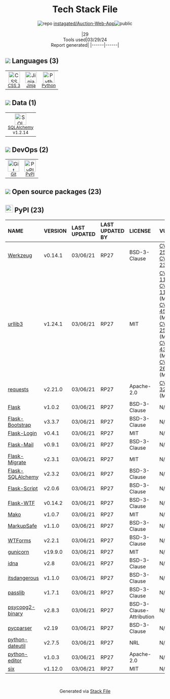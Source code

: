<!--
&lt;--- Readme.md Snippet without images Start ---&gt;
## Tech Stack
instagated/Auction-Web-App is built on the following main stack:

- [Jinja](https://palletsprojects.com/p/jinja/) – Templating Languages & Extensions
- [Python](https://www.python.org) – Languages
- [SQLAlchemy](http://www.sqlalchemy.org/) – Object Relational Mapper (ORM)

Full tech stack [here](/techstack.md)

&lt;--- Readme.md Snippet without images End ---&gt;

&lt;--- Readme.md Snippet with images Start ---&gt;
## Tech Stack
instagated/Auction-Web-App is built on the following main stack:

- <img width='25' height='25' src='https://img.stackshare.io/service/2303/New_Project__20_.png' alt='Jinja'/> [Jinja](https://palletsprojects.com/p/jinja/) – Templating Languages & Extensions
- <img width='25' height='25' src='https://img.stackshare.io/service/993/pUBY5pVj.png' alt='Python'/> [Python](https://www.python.org) – Languages
- <img width='25' height='25' src='https://img.stackshare.io/service/1839/q5uAkmy7.png' alt='SQLAlchemy'/> [SQLAlchemy](http://www.sqlalchemy.org/) – Object Relational Mapper (ORM)

Full tech stack [here](/techstack.md)

&lt;--- Readme.md Snippet with images End ---&gt;
-->
<div align="center">

# Tech Stack File
![](https://img.stackshare.io/repo.svg "repo") [instagated/Auction-Web-App](https://github.com/instagated/Auction-Web-App)![](https://img.stackshare.io/public_badge.svg "public")
<br/><br/>
|29<br/>Tools used|03/29/24 <br/>Report generated|
|------|------|
</div>

## <img src='https://img.stackshare.io/languages.svg'/> Languages (3)
<table><tr>
  <td align='center'>
  <img width='36' height='36' src='https://img.stackshare.io/service/6727/css.png' alt='CSS 3'>
  <br>
  <sub><a href="https://developer.mozilla.org/en-US/docs/Web/CSS/CSS3">CSS 3</a></sub>
  <br>
  <sub></sub>
</td>

<td align='center'>
  <img width='36' height='36' src='https://img.stackshare.io/service/2303/New_Project__20_.png' alt='Jinja'>
  <br>
  <sub><a href="https://palletsprojects.com/p/jinja/">Jinja</a></sub>
  <br>
  <sub></sub>
</td>

<td align='center'>
  <img width='36' height='36' src='https://img.stackshare.io/service/993/pUBY5pVj.png' alt='Python'>
  <br>
  <sub><a href="https://www.python.org">Python</a></sub>
  <br>
  <sub></sub>
</td>

</tr>
</table>

## <img src='https://img.stackshare.io/databases.svg'/> Data (1)
<table><tr>
  <td align='center'>
  <img width='36' height='36' src='https://img.stackshare.io/service/1839/q5uAkmy7.png' alt='SQLAlchemy'>
  <br>
  <sub><a href="http://www.sqlalchemy.org/">SQLAlchemy</a></sub>
  <br>
  <sub>v1.2.14</sub>
</td>

</tr>
</table>

## <img src='https://img.stackshare.io/devops.svg'/> DevOps (2)
<table><tr>
  <td align='center'>
  <img width='36' height='36' src='https://img.stackshare.io/service/1046/git.png' alt='Git'>
  <br>
  <sub><a href="http://git-scm.com/">Git</a></sub>
  <br>
  <sub></sub>
</td>

<td align='center'>
  <img width='36' height='36' src='https://img.stackshare.io/service/12572/-RIWgodF_400x400.jpg' alt='PyPI'>
  <br>
  <sub><a href="https://pypi.org/">PyPI</a></sub>
  <br>
  <sub></sub>
</td>

</tr>
</table>


## <img src='https://img.stackshare.io/group.svg' /> Open source packages (23)</h2>

## <img width='24' height='24' src='https://img.stackshare.io/service/12572/-RIWgodF_400x400.jpg'/> PyPI (23)

|NAME|VERSION|LAST UPDATED|LAST UPDATED BY|LICENSE|VULNERABILITIES|
|:------|:------|:------|:------|:------|:------|
|[Werkzeug](https://pypi.org/project/Werkzeug)|v0.14.1|03/06/21|RP27 |BSD-3-Clause|[CVE-2023-25577](https://github.com/advisories/GHSA-xg9f-g7g7-2323) (High)<br/>[CVE-2023-23934](https://github.com/advisories/GHSA-px8h-6qxv-m22q) (Low)|
|[urllib3](https://pypi.org/project/urllib3)|v1.24.1|03/06/21|RP27 |MIT|[CVE-2019-11324](https://github.com/advisories/GHSA-mh33-7rrq-662w) (High)<br/>[CVE-2019-11236](https://github.com/advisories/GHSA-r64q-w8jr-g9qp) (Moderate)<br/>[CVE-2023-45803](https://github.com/advisories/GHSA-g4mx-q9vg-27p4) (Moderate)<br/>[CVE-2018-25091](https://github.com/advisories/GHSA-gwvm-45gx-3cf8) (Moderate)<br/>[CVE-2023-43804](https://github.com/advisories/GHSA-v845-jxx5-vc9f) (Moderate)<br/>[CVE-2020-26137](https://github.com/advisories/GHSA-wqvq-5m8c-6g24) (Moderate)|
|[requests](https://pypi.org/project/requests)|v2.21.0|03/06/21|RP27 |Apache-2.0|[CVE-2023-32681](https://github.com/advisories/GHSA-j8r2-6x86-q33q) (Moderate)|
|[Flask](https://pypi.org/project/Flask)|v1.0.2|03/06/21|RP27 |BSD-3-Clause|N/A|
|[Flask-Bootstrap](https://pypi.org/project/Flask-Bootstrap)|v3.3.7|03/06/21|RP27 |BSD-3-Clause|N/A|
|[Flask-Login](https://pypi.org/project/Flask-Login)|v0.4.1|03/06/21|RP27 |MIT|N/A|
|[Flask-Mail](https://pypi.org/project/Flask-Mail)|v0.9.1|03/06/21|RP27 |BSD-3-Clause|N/A|
|[Flask-Migrate](https://pypi.org/project/Flask-Migrate)|v2.3.1|03/06/21|RP27 |MIT|N/A|
|[Flask-SQLAlchemy](https://pypi.org/project/Flask-SQLAlchemy)|v2.3.2|03/06/21|RP27 |BSD-3-Clause|N/A|
|[Flask-Script](https://pypi.org/project/Flask-Script)|v2.0.6|03/06/21|RP27 |BSD-3-Clause|N/A|
|[Flask-WTF](https://pypi.org/project/Flask-WTF)|v0.14.2|03/06/21|RP27 |BSD-3-Clause|N/A|
|[Mako](https://pypi.org/project/Mako)|v1.0.7|03/06/21|RP27 |MIT|N/A|
|[MarkupSafe](https://pypi.org/project/MarkupSafe)|v1.1.0|03/06/21|RP27 |BSD-3-Clause|N/A|
|[WTForms](https://pypi.org/project/WTForms)|v2.2.1|03/06/21|RP27 |BSD-3-Clause|N/A|
|[gunicorn](https://pypi.org/project/gunicorn)|v19.9.0|03/06/21|RP27 |MIT|N/A|
|[idna](https://pypi.org/project/idna)|v2.8|03/06/21|RP27 |BSD-3-Clause|N/A|
|[itsdangerous](https://pypi.org/project/itsdangerous)|v1.1.0|03/06/21|RP27 |BSD-3-Clause|N/A|
|[passlib](https://pypi.org/project/passlib)|v1.7.1|03/06/21|RP27 |BSD-3-Clause|N/A|
|[psycopg2-binary](https://pypi.org/project/psycopg2-binary)|v2.8.3|03/06/21|RP27 |BSD-3-Clause-Attribution|N/A|
|[pycparser](https://pypi.org/project/pycparser)|v2.19|03/06/21|RP27 |BSD-3-Clause|N/A|
|[python-dateutil](https://pypi.org/project/python-dateutil)|v2.7.5|03/06/21|RP27 |NRL|N/A|
|[python-editor](https://pypi.org/project/python-editor)|v1.0.3|03/06/21|RP27 |Apache-2.0|N/A|
|[six](https://pypi.org/project/six)|v1.12.0|03/06/21|RP27 |MIT|N/A|

<br/>
<div align='center'>

Generated via [Stack File](https://github.com/marketplace/stack-file)
